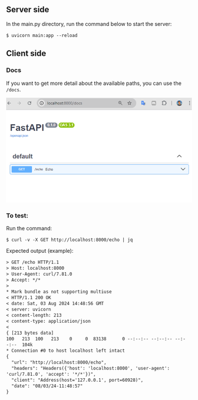 ## Server side
In the main.py directory, run the command below to start the server:
```
$ uvicorn main:app --reload
```

## Client side
### Docs
If you want to get more detail about the available paths, you can use the `/docs`.

![docs_example](docs_example.png)
### To test:
Run the command:
```
$ curl -v -X GET http://localhost:8000/echo | jq
```

Expected output (example):
```
> GET /echo HTTP/1.1
> Host: localhost:8000
> User-Agent: curl/7.81.0
> Accept: */*
>
* Mark bundle as not supporting multiuse
< HTTP/1.1 200 OK
< date: Sat, 03 Aug 2024 14:48:56 GMT
< server: uvicorn
< content-length: 213
< content-type: application/json
<
{ [213 bytes data]
100   213  100   213    0     0  83138      0 --:--:-- --:--:-- --:--:--  104k
* Connection #0 to host localhost left intact
{
  "url": "http://localhost:8000/echo",
  "headers": "Headers({'host': 'localhost:8000', 'user-agent': 'curl/7.81.0', 'accept': '*/*'})",
  "client": "Address(host='127.0.0.1', port=60928)",
  "date": "08/03/24-11:48:57"
}
```

